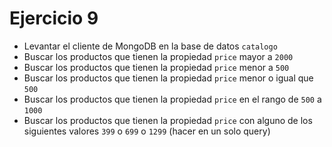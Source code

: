 # Ejercicio 9

* Levantar el cliente de MongoDB en la base de datos `catalogo`
* Buscar los productos que tienen la propiedad `price` mayor a `2000`
* Buscar los productos que tienen la propiedad `price` menor a `500`
* Buscar los productos que tienen la propiedad `price` menor o igual que `500`
* Buscar los productos que tienen la propiedad `price` en el rango de `500` a `1000`
* Buscar los productos que tienen la propiedad `price` con alguno de los siguientes valores `399` o `699` o `1299` (hacer en un solo query)